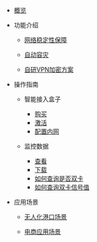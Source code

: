 * [概览](/accessgw/README.md)

* 功能介绍

  * [网络稳定性保障](/accessgw/function/stability.md)
  
  * [自动容灾](/accessgw/function/recovery.md)

  * [自研VPN加密方案](/accessgw/function/VPN.md)

* 操作指南 

  * 智能接入盒子  
  
     * [购买](/accessgw/guide/buy)
     * [激活](/accessgw/guide/activate)
     * [配置内网](/accessgw/guideLAN.md)

  * 监控数据

      * [查看]( /accessgw/guide/check)
      * [下载](/accessgw/guide/download)
      * [如何查询是否双卡](/accessgw/guide/dual-sim.md)
      * [如何查询双卡信号值](/accessgw/guide/signal.md)
* 应用场景   
  * [无人化港口场景](/accessgw/strategy/port.md)
  
  * [电商应用场景](/accessgw/strategy/e-commerce.md)

